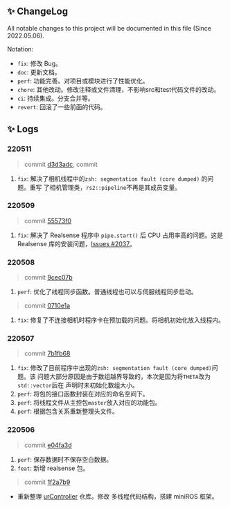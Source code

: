 ## ✨ ChangeLog
All notable changes to this project will be documented in this file (Since 2022.05.06).

Notation:
* `fix`: 修改 Bug。
* `doc`: 更新文档。
* `perf`: 功能完善。对项目或模块进行了性能优化。
* `chore`: 其他改动。修改注释或文件清理，不影响src和test代码文件的改动。
* `ci`: 持续集成。分支合并等。
* `revert`: 回滚了一些前面的代码。

<!-- The format is based on Keep a [Changelog](https://keepachangelog.com/en/1.0.0/). -->

## ✨ Logs
### 220511
> commit [d3d3adc](
), commit [](
)
1. `fix`: 解决了相机线程中的`zsh: segmentation fault (core dumped)` 的问题。重写
   了相机管理类，`rs2::pipeline`不再是其成员变量。

### 220509
> commit [55573f0](
)
1. `fix`: 解决了 Realsense 程序中 `pipe.start()` 后 CPU 占用率高的问题。这是
   Realsense 库的安装问题，[Issues #2037](
   https://github.com/IntelRealSense/librealsense/issues/2037)。

### 220508
> commit [9cec07b](
)
1. `perf`: 优化了线程同步函数。普通线程也可以与伺服线程同步启动。

> commit [0710e1a](
)
1. `fix`: 修复了不连接相机时程序卡在预加载的问题。将相机初始化放入线程内。

### 220507
> commit [7b1fb68](
)
1. `fix`: 修改了目前程序中出现的`zsh: segmentation fault (core dumped)`问题。该
   问题大部分原因是由于数组越界导致的，本次是因为将`THETA`改为`std::vector`后在
   声明时未初始化数组大小。
1. `perf`: 将包的接口函数封装在对应的命名空间下。
1. `perf`: 将线程文件从主控包`master`放入对应的功能包。
1. `perf`: 根据包含关系重新整理头文件。

### 220506
> commit [e04fa3d](
)
1. `perf`: 保存数据时不保存空白数据。
1. `feat`: 新增 realsense 包。

> commit [1f2a7b9](
)
* 重新整理 [urController](https://github.com/lazyshawn/urController) 仓库。修改
  多线程代码结构，搭建 miniROS 框架。

